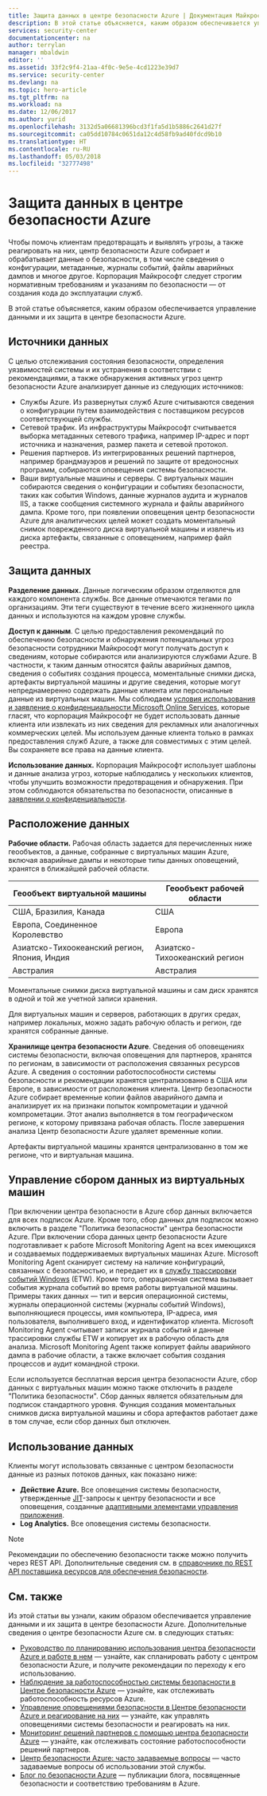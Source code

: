 ```yaml
---
title: Защита данных в центре безопасности Azure | Документация Майкрософт
description: В этой статье объясняется, каким образом обеспечивается управление данными и их защита в центре безопасности Azure.
services: security-center
documentationcenter: na
author: terrylan
manager: mbaldwin
editor: ''
ms.assetid: 33f2c9f4-21aa-4f0c-9e5e-4cd1223e39d7
ms.service: security-center
ms.devlang: na
ms.topic: hero-article
ms.tgt_pltfrm: na
ms.workload: na
ms.date: 12/06/2017
ms.author: yurid
ms.openlocfilehash: 3132d5a06681396bcd3f1fa5d1b5886c2641d27f
ms.sourcegitcommit: ca05dd10784c0651da12c4d58fb9ad40fdcd9b10
ms.translationtype: HT
ms.contentlocale: ru-RU
ms.lasthandoff: 05/03/2018
ms.locfileid: "32777498"
---
```

# <a name="azure-security-center-data-security"></a>Защита данных в центре безопасности Azure
Чтобы помочь клиентам предотвращать и выявлять угрозы, а также реагировать на них, центр безопасности Azure собирает и обрабатывает данные о безопасности, в том числе сведения о конфигурации, метаданные, журналы событий, файлы аварийных дампов и многое другое. Корпорация Майкрософт следует строгим нормативным требованиям и указаниям по безопасности — от создания кода до эксплуатации служб.

В этой статье объясняется, каким образом обеспечивается управление данными и их защита в центре безопасности Azure.

## <a name="data-sources"></a>Источники данных
С целью отслеживания состояния безопасности, определения уязвимостей системы и их устранения в соответствии с рекомендациями, а также обнаружения активных угроз центр безопасности Azure анализирует данные из следующих источников:

- Службы Azure. Из развернутых служб Azure считываются сведения о конфигурации путем взаимодействия с поставщиком ресурсов соответствующей службы.
- Сетевой трафик. Из инфраструктуры Майкрософт считывается выборка метаданных сетевого трафика, например IP-адрес и порт источника и назначения, размер пакета и сетевой протокол.
- Решения партнеров. Из интегрированных решений партнеров, например брандмауэров и решений по защите от вредоносных программ, собираются оповещения системы безопасности. 
- Ваши виртуальные машины и серверы. С виртуальных машин собираются сведения о конфигурации и событиях безопасности, таких как события Windows, данные журналов аудита и журналов IIS, а также сообщения системного журнала и файлы аварийного дампа. Кроме того, при появлении оповещения центр безопасности Azure для аналитических целей может создать моментальный снимок поврежденного диска виртуальной машины и извлечь из диска артефакты, связанные с оповещением, например файл реестра.


## <a name="data-protection"></a>Защита данных
**Разделение данных.** Данные логическим образом отделяются для каждого компонента службы. Все данные отмечаются тегами по организациям. Эти теги существуют в течение всего жизненного цикла данных и используются на каждом уровне службы.

**Доступ к данным**. С целью предоставления рекомендаций по обеспечению безопасности и обнаружения потенциальных угроз безопасности сотрудники Майкрософт могут получать доступ к сведениям, которые собираются или анализируются службами Azure. В частности, к таким данным относятся файлы аварийных дампов, сведения о событиях создания процесса, моментальные снимки диска, артефакты виртуальной машины и другие сведения, которые могут непреднамеренно содержать данные клиента или персональные данные из виртуальных машин. Мы соблюдаем [условия использования и заявление о конфиденциальности Microsoft Online Services](http://www.microsoftvolumelicensing.com/DocumentSearch.aspx?Mode=3&DocumentTypeId=31), которые гласят, что корпорация Майкрософт не будет использовать данные клиента или извлекать из них сведения для рекламных или аналогичных коммерческих целей. Мы используем данные клиента только в рамках предоставления служб Azure, а также для совместимых с этим целей. Вы сохраняете все права на данные клиента.

**Использование данных.** Корпорация Майкрософт использует шаблоны и данные анализа угроз, которые наблюдались у нескольких клиентов, чтобы улучшить возможности предотвращения и обнаружения. При этом соблюдаются обязательства по безопасности, описанные в [заявлении о конфиденциальности](https://www.microsoft.com/privacystatement/en-us/OnlineServices/Default.aspx).

## <a name="data-location"></a>Расположение данных

**Рабочие области.** Рабочая область задается для перечисленных ниже геообъектов, а данные, собранные с виртуальных машин Azure, включая аварийные дампы и некоторые типы данных оповещений, хранятся в ближайшей рабочей области. 

| Геообъект виртуальной машины                        | Геообъект рабочей области |
|-------------------------------|---------------|
| США, Бразилия, Канада | США |
| Европа, Соединенное Королевство        | Европа        |
| Азиатско-Тихоокеанский регион, Япония, Индия    | Азиатско-Тихоокеанский регион  |
| Австралия                     | Австралия     |

 
Моментальные снимки диска виртуальной машины и сам диск хранятся в одной и той же учетной записи хранения.
 
Для виртуальных машин и серверов, работающих в других средах, например локальных, можно задать рабочую область и регион, где хранятся собранные данные. 

**Хранилище центра безопасности Azure**. Сведения об оповещениях системы безопасности, включая оповещения для партнеров, хранятся по регионам, в зависимости от расположения связанных ресурсов Azure. А сведения о состоянии работоспособности системы безопасности и рекомендации хранятся централизованно в США или Европе, в зависимости от расположения клиента.
Центр безопасности Azure собирает временные копии файлов аварийного дампа и анализирует их на признаки попыток компрометации и удачной компрометации. Этот анализ выполняется в том географическом регионе, к которому привязана рабочая область. После завершения анализа Центр безопасности Azure удаляет временные копии.

Артефакты виртуальной машины хранятся централизованно в том же регионе, что и виртуальная машина. 


## <a name="managing-data-collection-from-virtual-machines"></a>Управление сбором данных из виртуальных машин

При включении центра безопасности в Azure сбор данных включается для всех подписок Azure. Кроме того, сбор данных для подписок можно включить в разделе "Политика безопасности" центра безопасности Azure. При включении сбора данных центр безопасности Azure подготавливает к работе Microsoft Monitoring Agent на всех имеющихся и создаваемых поддерживаемых виртуальных машинах Azure. Microsoft Monitoring Agent сканирует систему на наличие конфигураций, связанных с безопасностью, и передает их в [службу трассировки событий Windows](https://msdn.microsoft.com/library/windows/desktop/bb968803.aspx) (ETW). Кроме того, операционная система вызывает события журнала событий во время работы виртуальной машины. Примеры таких данных — тип и версия операционной системы, журналы операционной системы (журналы событий Windows), выполняющиеся процессы, имя компьютера, IP-адреса, имя пользователя, выполнившего вход, и идентификатор клиента. Microsoft Monitoring Agent считывает записи журнала событий и данные трассировки службы ETW и копирует их в рабочую область для анализа. Microsoft Monitoring Agent также копирует файлы аварийного дампа в рабочие области, а также включает события создания процессов и аудит командной строки.

Если используется бесплатная версия центра безопасности Azure, сбор данных с виртуальных машин можно также отключить в разделе "Политика безопасности". Сбор данных является обязательным для подписок стандартного уровня. Функция создания моментальных снимков диска виртуальной машины и сбора артефактов работает даже в том случае, если сбор данных был отключен.

## <a name="data-consumption"></a>Использование данных

Клиенты могут использовать связанные с центром безопасности данные из разных потоков данных, как показано ниже:

* **Действие Azure.** Все оповещения системы безопасности, утвержденные [JIT](https://docs.microsoft.com/azure/security-center/security-center-just-in-time)-запросы к центру безопасности и все оповещения, созданные [адаптивными элементами управления приложения](https://docs.microsoft.com/azure/security-center/security-center-adaptive-application).
* **Log Analytics.** Все оповещения системы безопасности.


> [!NOTE]
> Рекомендации по обеспечению безопасности также можно получить через REST API. Дополнительные сведения см. в [справочнике по REST API поставщика ресурсов для обеспечения безопасности](https://msdn.microsoft.com/library/mt704034(Azure.100).aspx). 

## <a name="see-also"></a>См. также
Из этой статьи вы узнали, каким образом обеспечивается управление данными и их защита в центре безопасности Azure. Дополнительные сведения о центре безопасности Azure см. в следующих статьях:

* [Руководство по планированию использования центра безопасности Azure и работе в нем](security-center-planning-and-operations-guide.md) — узнайте, как спланировать работу с центром безопасности Azure, и получите рекомендации по переходу к его использованию.
* [Наблюдение за работоспособностью системы безопасности в Центре безопасности Azure](security-center-monitoring.md) — узнайте, как отслеживать работоспособность ресурсов Azure.
* [Управление оповещениями безопасности в Центре безопасности Azure и реагирование на них](security-center-managing-and-responding-alerts.md) — узнайте, как управлять оповещениями системы безопасности и реагировать на них.
* [Мониторинг решений партнеров с помощью центра безопасности Azure](security-center-partner-solutions.md) — узнайте, как отслеживать состояние работоспособности решений партнеров.
* [Центр безопасности Azure: часто задаваемые вопросы](security-center-faq.md) — часто задаваемые вопросы об использовании этой службы.
* [Блог по безопасности Azure](http://blogs.msdn.com/b/azuresecurity/) — публикации блога, посвященные безопасности и соответствию требованиям в Azure.
